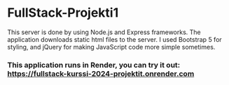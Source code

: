 # FullStack-Projekti1

This server is done by using Node.js and Express frameworks.
The application downloads static html files to the server.
I used Bootstrap 5 for styling, and jQuery for making JavaScript code more simple sometimes.

### This application runs in Render, you can try it out: https://fullstack-kurssi-2024-projektit.onrender.com
